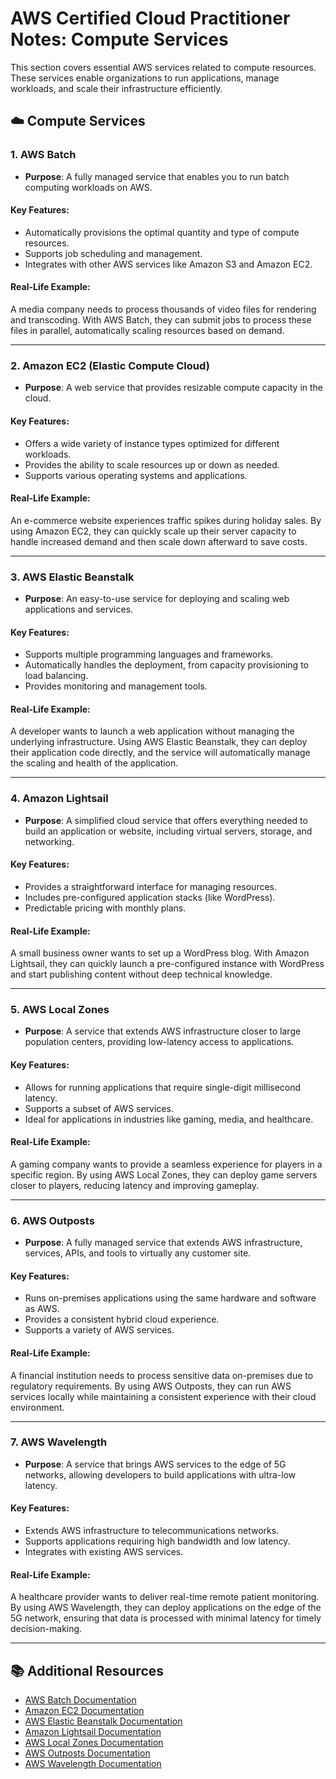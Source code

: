 # AWS Certified Cloud Practitioner Notes: Compute Services

This section covers essential AWS services related to compute resources. These services enable organizations to run applications, manage workloads, and scale their infrastructure efficiently.

## ☁️ Compute Services

### 1. AWS Batch
- **Purpose**: A fully managed service that enables you to run batch computing workloads on AWS.

#### Key Features:
- Automatically provisions the optimal quantity and type of compute resources.
- Supports job scheduling and management.
- Integrates with other AWS services like Amazon S3 and Amazon EC2.

#### Real-Life Example:
A media company needs to process thousands of video files for rendering and transcoding. With AWS Batch, they can submit jobs to process these files in parallel, automatically scaling resources based on demand.

---

### 2. Amazon EC2 (Elastic Compute Cloud)
- **Purpose**: A web service that provides resizable compute capacity in the cloud.

#### Key Features:
- Offers a wide variety of instance types optimized for different workloads.
- Provides the ability to scale resources up or down as needed.
- Supports various operating systems and applications.

#### Real-Life Example:
An e-commerce website experiences traffic spikes during holiday sales. By using Amazon EC2, they can quickly scale up their server capacity to handle increased demand and then scale down afterward to save costs.

---

### 3. AWS Elastic Beanstalk
- **Purpose**: An easy-to-use service for deploying and scaling web applications and services.

#### Key Features:
- Supports multiple programming languages and frameworks.
- Automatically handles the deployment, from capacity provisioning to load balancing.
- Provides monitoring and management tools.

#### Real-Life Example:
A developer wants to launch a web application without managing the underlying infrastructure. Using AWS Elastic Beanstalk, they can deploy their application code directly, and the service will automatically manage the scaling and health of the application.

---

### 4. Amazon Lightsail
- **Purpose**: A simplified cloud service that offers everything needed to build an application or website, including virtual servers, storage, and networking.

#### Key Features:
- Provides a straightforward interface for managing resources.
- Includes pre-configured application stacks (like WordPress).
- Predictable pricing with monthly plans.

#### Real-Life Example:
A small business owner wants to set up a WordPress blog. With Amazon Lightsail, they can quickly launch a pre-configured instance with WordPress and start publishing content without deep technical knowledge.

---

### 5. AWS Local Zones
- **Purpose**: A service that extends AWS infrastructure closer to large population centers, providing low-latency access to applications.

#### Key Features:
- Allows for running applications that require single-digit millisecond latency.
- Supports a subset of AWS services.
- Ideal for applications in industries like gaming, media, and healthcare.

#### Real-Life Example:
A gaming company wants to provide a seamless experience for players in a specific region. By using AWS Local Zones, they can deploy game servers closer to players, reducing latency and improving gameplay.

---

### 6. AWS Outposts
- **Purpose**: A fully managed service that extends AWS infrastructure, services, APIs, and tools to virtually any customer site.

#### Key Features:
- Runs on-premises applications using the same hardware and software as AWS.
- Provides a consistent hybrid cloud experience.
- Supports a variety of AWS services.

#### Real-Life Example:
A financial institution needs to process sensitive data on-premises due to regulatory requirements. By using AWS Outposts, they can run AWS services locally while maintaining a consistent experience with their cloud environment.

---

### 7. AWS Wavelength
- **Purpose**: A service that brings AWS services to the edge of 5G networks, allowing developers to build applications with ultra-low latency.

#### Key Features:
- Extends AWS infrastructure to telecommunications networks.
- Supports applications requiring high bandwidth and low latency.
- Integrates with existing AWS services.

#### Real-Life Example:
A healthcare provider wants to deliver real-time remote patient monitoring. By using AWS Wavelength, they can deploy applications on the edge of the 5G network, ensuring that data is processed with minimal latency for timely decision-making.

---

## 📚 Additional Resources
- [AWS Batch Documentation](https://aws.amazon.com/batch/)
- [Amazon EC2 Documentation](https://aws.amazon.com/ec2/)
- [AWS Elastic Beanstalk Documentation](https://aws.amazon.com/elasticbeanstalk/)
- [Amazon Lightsail Documentation](https://aws.amazon.com/lightsail/)
- [AWS Local Zones Documentation](https://aws.amazon.com/local-zones/)
- [AWS Outposts Documentation](https://aws.amazon.com/outposts/)
- [AWS Wavelength Documentation](https://aws.amazon.com/wavelength/)